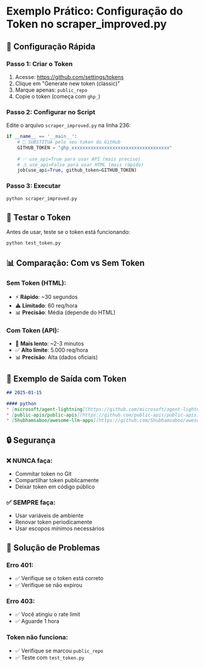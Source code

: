 # Exemplo Prático: Configuração do Token no scraper_improved.py

## 🔧 Configuração Rápida

### **Passo 1: Criar o Token**
1. Acesse: https://github.com/settings/tokens
2. Clique em "Generate new token (classic)"
3. Marque apenas: `public_repo`
4. Copie o token (começa com `ghp_`)

### **Passo 2: Configurar no Script**

Edite o arquivo `scraper_improved.py` na linha 236:

```python
if __name__ == '__main__':
    # 🔑 SUBSTITUA pelo seu token do GitHub
    GITHUB_TOKEN = "ghp_xxxxxxxxxxxxxxxxxxxxxxxxxxxxxxxxxxxx"
    
    # ✅ use_api=True para usar API (mais preciso)
    # ⚠️ use_api=False para usar HTML (mais rápido)
    job(use_api=True, github_token=GITHUB_TOKEN)
```

### **Passo 3: Executar**

```bash
python scraper_improved.py
```

## 🧪 Testar o Token

Antes de usar, teste se o token está funcionando:

```bash
python test_token.py
```

## 📊 Comparação: Com vs Sem Token

### **Sem Token (HTML):**
- ⚡ **Rápido**: ~30 segundos
- ⚠️ **Limitado**: 60 req/hora
- 📊 **Precisão**: Média (depende do HTML)

### **Com Token (API):**
- 🐌 **Mais lento**: ~2-3 minutos
- ✅ **Alto limite**: 5.000 req/hora
- 📊 **Precisão**: Alta (dados oficiais)

## 🎯 Exemplo de Saída com Token

```markdown
## 2025-01-15

#### python
* [microsoft/agent-lightning](https://github.com/microsoft/agent-lightning) ⭐ 2,456: The absolute trainer to light up AI agents.
* [public-apis/public-apis](https://github.com/public-apis/public-apis) ⭐ 15,678: A collective list of free APIs
* [Shubhamsaboo/awesome-llm-apps](https://github.com/Shubhamsaboo/awesome-llm-apps) ⭐ 3,456: Collection of awesome LLM apps with AI Agents and RAG
```

## 🔒 Segurança

### **❌ NUNCA faça:**
- Commitar token no Git
- Compartilhar token publicamente
- Deixar token em código público

### **✅ SEMPRE faça:**
- Usar variáveis de ambiente
- Renovar token periodicamente
- Usar escopos mínimos necessários

## 🚨 Solução de Problemas

### **Erro 401:**
- ✅ Verifique se o token está correto
- ✅ Verifique se não expirou

### **Erro 403:**
- ✅ Você atingiu o rate limit
- ✅ Aguarde 1 hora

### **Token não funciona:**
- ✅ Verifique se marcou `public_repo`
- ✅ Teste com `test_token.py`
